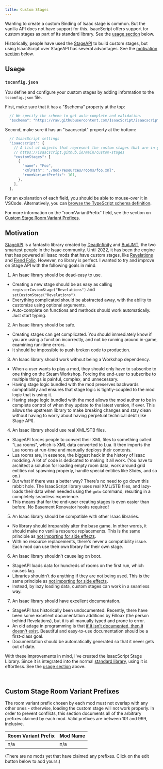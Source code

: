 ```yaml
---
title: Custom Stages
---
```


<!-- markdownlint-disable MD029 -->

Wanting to create a custom Binding of Isaac stage is common. But the vanilla API does not have support for this. IsaacScript offers support for custom stages as part of its standard library. See the [usage section](#usage) below.

Historically, people have used the [StageAPI](https://github.com/Meowlala/BOIStageAPI15) to build custom stages, but using IsaacScript over StageAPI has several advantages. See the [motivation section](#motivation) below.

## Usage

### `tsconfig.json`

You define and configure your custom stages by adding information to the `tsconfig.json` file.

First, make sure that it has a "$schema" property at the top:

<!-- We specify the following code block as "ts" instead of "jsonc" because Docusaurus will mess up the syntax highlighting. -->

```ts
  // We specify the schema to get auto-complete and validation.
  "$schema": "https://raw.githubusercontent.com/IsaacScript/isaacscript/main/packages/isaacscript-cli/schemas/tsconfig-isaacscript-schema.json",
```

Second, make sure it has an "isaacscript" property at the bottom:

<!-- We specify the following code block as "ts" instead of "jsonc" because Docusaurus will mess up the syntax highlighting. -->

```ts
  // IsaacScript settings
  "isaacscript": {
    // A list of objects that represent the custom stages that are in your mod, if any. See:
    // https://isaacscript.github.io/main/custom-stages
    "customStages": [
      {
        "name": "Foo",
        "xmlPath": "./mod/resources/rooms/foo.xml",
        "roomVariantPrefix": 101,
      },
    ],
  },
```

For an explanation of each field, you should be able to mouse-over it in VSCode. Alternatively, you can [browse the TypeScript schema definition](https://github.com/IsaacScript/isaacscript/blob/main/packages/isaacscript-common/src/interfaces/CustomStageLua.ts).

For more information on the "roomVariantPrefix" field, see the section on [Custom Stage Room Variant Prefixes](#custom-stage-room-variant-prefixes).

## Motivation

[StageAPI](https://github.com/Meowlala/BOIStageAPI15) is a fantastic library created by [DeadInfinity](https://steamcommunity.com/profiles/76561198172774482/myworkshopfiles/?appid=250900) and [BudJMT](https://steamcommunity.com/profiles/76561198067029619/myworkshopfiles/?appid=250900), the two smartest people in the Isaac community. Until 2022, it has been the engine that has powered all Isaac mods that have custom stages, like [Revelations](https://steamcommunity.com/sharedfiles/filedetails/?id=1536643474) and [Fiend Folio](https://steamcommunity.com/sharedfiles/filedetails/?id=2305131709&searchtext=fiend+folio). However, no library is perfect. I wanted to try and improve on Stage API with the following goals in mind:

<!--lint disable ordered-list-marker-value -->

1. An Isaac library should be dead-easy to use.

- Creating a new stage should be as easy as calling `registerCustomStage("Revelations")` and `setCustomStage("Revelations")`.
- Everything complicated should be abstracted away, with the ability to customize using optional arguments.
- Auto-complete on functions and methods should work automatically. Just start typing.

2. An Isaac library should be safe.

- Creating stages can get complicated. You should immediately know if you are using a function incorrectly, and not be running around in-game, examining run-time errors.
- It should be impossible to push broken code to production.

3. An Isaac library should work without being a Workshop dependency.

- When a user wants to play a mod, they should only have to subscribe to one thing on the Steam Workshop. Forcing the end-user to subscribe to multiple things is painful, complex, and unnecessary.
- Having stage logic bundled with the mod preserves backwards compatibility and ensures that stage logic is tightly-coupled to the mod logic that is using it.
- Having stage logic bundled with the mod allows the mod author to be in complete control of when they update to the latest version, if ever. This allows the upstream library to make breaking changes and stay clean without having to worry about having perpetual technical debt (like Stage API).

4. An Isaac library should use real XML/STB files.

- StageAPI forces people to convert their XML files to something called "Lua rooms", which is XML data converted to Lua. It then imports the Lua rooms at run-time and manually deploys their contents.
- Lua rooms are, in essence, the biggest hack in the history of Isaac modding. A lot of code is dedicated to making it all work. (You have to architect a solution for loading empty room data, work around grid entities not spawning properly, handle special entities like Slides, and so on.)
- But what if there was a better way? There's no need to go down this rabbit hole. The IsaacScript library uses real XML/STB files, and lazy-loads their data when needed using the `goto` command, resulting in a completely seamless experience.
- This means that for the end-user creating stages is even easier than before. No Basement Renovator hooks required!

5. An Isaac library should be compatible with other Isaac libraries.

- No library should irreparably alter the base game. In other words, it should make no vanilla resource replacements. This is the same principle as [not importing for side effects](https://github.com/Zamiell/isaac-faq/blob/main/mod-organization.md#avoiding-side-effects).
- With no resource replacements, there's never a compatibility issue. Each mod can use their own library for their own stage.

6. An Isaac library shouldn't cause lag on boot.

- StageAPI loads data for hundreds of rooms on the first run, which causes lag.
- Libraries shouldn't do anything if they are not being used. This is the same principle as [not importing for side effects](https://github.com/Zamiell/isaac-faq/blob/main/mod-organization.md#avoiding-side-effects).
- Instead, by lazy loading data, custom stages can work in a seamless way.

7. An Isaac library should have excellent documentation.

- StageAPI has historically been undocumented. Recently, there have been some excellent documentation additions by Filloax (the person behind Revelations), but it is all manually typed and prone to error.
- An old adage in programming is that [if it isn't documented, then it doesn't exist](https://blog.codinghorror.com/if-it-isnt-documented-it-doesnt-exist/). Beautiful and easy-to-use documentation should be a first-class goal.
- Documentation should be automatically generated so that it never gets out of date.

<!--lint enable ordered-list-marker-value -->

With these improvements in mind, I've created the IsaacScript Stage Library. Since it is integrated into the normal [standard library](https://isaacscript.github.io/isaacscript-common), using it is effortless. See the [usage section](#usage) above.

<br />

## Custom Stage Room Variant Prefixes

The room variant prefix chosen by each mod must not overlap with any other ones - otherwise, loading the custom stage will not work properly. In order to prevent conflicts, this section documents all of the arbitrary prefixes claimed by each mod. Valid prefixes are between 101 and 999, inclusive.

| Room Variant Prefix | Mod Name |
| ------------------- | -------- |
| n/a                 | n/a      |

(There are no mods yet that have claimed any prefixes. Click on the edit button below to add yours.)
